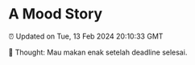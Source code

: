 # A Mood Story

⏰ Updated on Tue, 13 Feb 2024 20:10:33 GMT

💭 Thought: Mau makan enak setelah deadline selesai.

